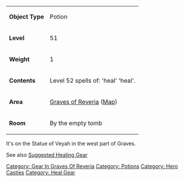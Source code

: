 <table>
<tr>
<td>

<b>Object Type</b>

</td>
<td>

Potion

</td>
</tr>
<tr>
<td>

<b>Level</b>

</td>
<td>

51

</td>
</tr>
<tr>
<td>

<b>Weight</b>

</td>
<td>

1

</td>
</tr>
<tr>
<td>

<b>Contents</b>

</td>
<td>

Level 52 spells of: 'heal' 'heal'.

</td>
</tr>
<tr>
<td>

<b>Area</b>

</td>
<td>

[Graves of Reveria](:Category:_Graves_Of_Reveria "wikilink")
([Map](Graves_Of_Reveria_Map "wikilink"))

</td>
</tr>
<tr>
<td>

<b>Room</b>

</td>
<td>

By the empty tomb

</td>
</tr>
</table>

It's on the Statue of Veyah in the west part of Graves.

See also [Suggested Healing
Gear](Suggested_Spellcasting_Gear#Suggested_Healing_Gear "wikilink")

[Category: Gear In Graves Of
Reveria](Category:_Gear_In_Graves_Of_Reveria "wikilink") [Category:
Potions](Category:_Potions "wikilink") [Category: Hero
Casties](Category:_Hero_Casties "wikilink") [Category: Heal
Gear](Category:_Heal_Gear "wikilink")
